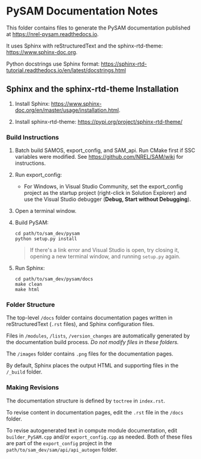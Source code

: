 # PySAM Documentation Notes

This folder contains files to generate the PySAM documentation published at https://nrel-pysam.readthedocs.io.

It uses Sphinx with reStructuredText and the sphinx-rtd-theme: https://www.sphinx-doc.org.

Python docstrings use Sphinx format: https://sphinx-rtd-tutorial.readthedocs.io/en/latest/docstrings.html

## Sphinx and the sphinx-rtd-theme Installation

1. Install Sphinx: https://www.sphinx-doc.org/en/master/usage/installation.html.

2. Install sphinx-rtd-theme: https://pypi.org/project/sphinx-rtd-theme/

### Build Instructions

1. Batch build SAMOS, export_config, and SAM_api. Run CMake first if SSC variables were modified. See https://github.com/NREL/SAM/wiki for instructions.

2. Run export_config:

    * For Windows, in Visual Studio Community, set the export_config project as the startup project (right-click in Solution Explorer) and use the Visual Studio debugger (**Debug, Start without Debugging**).

3. Open a terminal window.    

4. Build PySAM:

    ```
    cd path/to/sam_dev/pysam
    python setup.py install
    ```

    > If there's a link error and Visual Studio is open, try closing it, opening a new terminal window, and running `setup.py` again.

5. Run Sphinx:

    ```
    cd path/to/sam_dev/pysam/docs
    make clean
    make html
    ```

### Folder Structure

The top-level `/docs` folder contains documentation pages written in reStructuredText (`.rst` files), and Sphinx configuration files.

Files in `/modules`, `/lists`, `/version_changes` are automatically generated by the documentation build process. *Do not modify files in these folders.*

The `/images` folder contains `.png` files for the documentation pages.

By default, Sphinx places the output HTML and supporting files in the `/_build` folder.

### Making Revisions

The documentation structure is defined by `toctree` in `index.rst`.

To revise content in documentation pages, edit the `.rst` file in the `/docs` folder.

To revise autogenerated text in compute module documentation, edit  `builder_PySAM.cpp` and/or `export_config.cpp` as needed. Both of these files are part of the `export_config` project in the `path/to/sam_dev/sam/api/api_autogen` folder.
